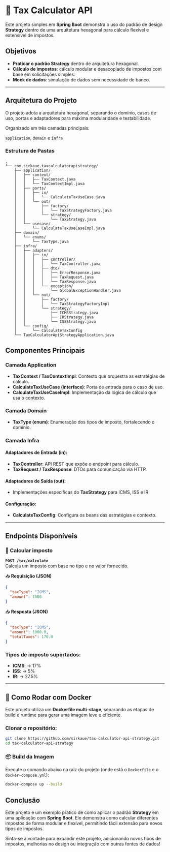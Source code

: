 # 🧾 Tax Calculator API

Este projeto simples em **Spring Boot** demonstra o uso do padrão de design **Strategy** dentro de uma 
arquitetura hexagonal para cálculo flexível e extensível de impostos.

## Objetivos

- **Praticar o padrão Strategy** dentro de arquitetura hexagonal.
- **Cálculo de impostos**: cálculo modular e desacoplado de impostos com base em solicitações simples.
- **Mock de dados**: simulação de dados sem necessidade de banco.

---

## Arquitetura do Projeto

O projeto adota a arquitetura hexagonal, separando o domínio, casos de uso, portas e adaptadores para 
máxima modularidade e testabilidade.

Organizado em três camadas principais:

`application`, `domain` e `infra`

### Estrutura de Pastas
```plaintext
.
└── com.sirkaue.taxcalculatorapistrategy/
    ├── application/
    │   ├── context/
    │   │   ├── TaxContext.java
    │   │   └── TaxContextImpl.java
    │   ├── ports/
    │   │   ├── in/
    │   │   │   └── CalculateTaxUseCase.java
    │   │   └── out/
    │   │       ├── factory/
    │   │       │   └── TaxStrategyFactory.java
    │   │       └── strategy/
    │   │           └── TaxStrategy.java
    │   └── usecase/
    │       └── CalculateTaxUseCaseImpl.java
    ├── domain/
    │   └── enums/
    │       └── TaxType.java
    ├── infra/
    │   ├── adapters/
    │   │   ├── in/
    │   │   │   ├── controller/
    │   │   │   │   └── TaxController.java
    │   │   │   ├── dto/
    │   │   │   │   ├── ErrorResponse.java
    │   │   │   │   ├── TaxRequest.java
    │   │   │   │   └── TaxResponse.java
    │   │   │   └── exception/
    │   │   │       └── GlobalExceptionHandler.java
    │   │   └── out/
    │   │       ├── factory/
    │   │       │   └── TaxStrategyFactoryImpl
    │   │       └── strategy/
    │   │           ├── ICMSStrategy.java
    │   │           ├── IRStrategy.java
    │   │           └── ISSStrategy.java
    │   └── config/
    │       └── CalculateTaxConfig
    └── TaxCalculatorApiStrategyApplication.java
```

## Componentes Principais

### Camada Application
- **TaxContext / TaxContextImpl**: Contexto que orquestra as estratégias de cálculo.
- **CalculateTaxUseCase (interface)**: Porta de entrada para o caso de uso.
- **CalculateTaxUseCaseImpl**: Implementação da lógica de cálculo que usa o contexto.

### Camada Domain
- **TaxType (enum)**: Enumeração dos tipos de imposto, fortalecendo o domínio.

### Camada Infra

#### Adaptadores de Entrada (in):
- **TaxController**: API REST que expõe o endpoint para cálculo.
- **TaxRequest / TaxResponse**: DTOs para comunicação via HTTP.

#### Adaptadores de Saída (out):
- Implementações específicas do **TaxStrategy** para ICMS, ISS e IR.

#### Configuração:
- **CalculateTaxConfig**: Configura os beans das estratégias e contexto.
---

## Endpoints Disponíveis

### 📌 Calcular imposto
**`POST /tax/calculate`**  
Calcula um imposto com base no tipo e no valor fornecido.

📥 **Requisição (JSON)**
```json
{
  "taxType": "ICMS",
  "amount": 1000
}
```
📥 **Resposta (JSON)**
```json
{
  "taxType": "ICMS",
  "amount": 1000.0,
  "totalTaxes": 170.0
}
```

### Tipos de imposto suportados:
- **ICMS**: → 17%
- **ISS**: → 5%
- **IR**: → 27.5%

---

## 🐳 Como Rodar com Docker

Este projeto utiliza um **Dockerfile multi-stage**, separando as etapas de build e runtime para gerar
uma imagem leve e eficiente.

### Clonar o repositório:
```bash
git clone https://github.com/sirkaue/tax-calculator-api-strategy.git
cd tax-calculator-api-strategy
```


### 📦 Build da Imagem

Execute o comando abaixo na raiz do projeto (onde está o `Dockerfile` e o `docker-compose.yml`):

```bash
docker-compose up --build
```


## Conclusão

Este projeto é um exemplo prático de como aplicar o padrão **Strategy** em uma aplicação com **Spring Boot**. 
Ele demonstra como calcular diferentes impostos de forma modular e flexível, 
permitindo fácil extensão para novos tipos de impostos.

Sinta-se à vontade para expandir este projeto, adicionando novos tipos de impostos, melhorias no design ou integração 
com outras fontes de dados!
